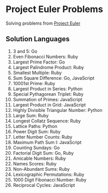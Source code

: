 # Project Euler Problems
Solving problems from [Project Euler](https://projecteuler.net/archives)

## Solution Languages
1. 3 and 5: Go
2. Even Fibonacci Numbers: Ruby
3. Largest Prime Factor: Go
4. Largest Palindrome Product: Ruby
5. Smallest Multiple: Ruby
6. Sum Square Difference: Go, JavaScript
7. 10001st Prime: Ruby
8. Largest Product in Series: Python
9. Special Pythagorean Triplet: Ruby
10. Summation of Primes: JavaScript
11. Largest Product in Grid: JavaScript
12. Highly Divisible Triangular Number: Python
13. Large Sum: Ruby
14. Longest Collatz Sequence: Ruby
15. Lattice Paths: Python
16. Power Digit Sum: Ruby
17. Letter Number Counts: Ruby
18. Maximum Path Sum I: JavaScript
19. Counting Sundays: Go
20. Factorial Digit Sum: Go, Ruby
21. Amicable Numbers: Ruby
22. Names Scores: Ruby
23. Non-Abundant Sums: Ruby
24. Lexicographic Permutations: Ruby
25. 1000 Digit Fibonacci Number: Ruby
26. Reciprocal Cycles: JavaScript
